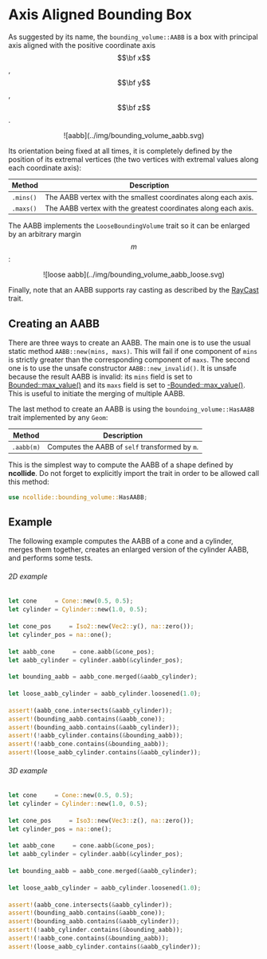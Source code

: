 # Axis Aligned Bounding Box

As suggested by its name, the `bounding_volume::AABB` is a box with principal
axis aligned with the positive coordinate axis $$\bf x$$, $$\bf y$$, $$\bf z$$.

<center>
![aabb](../img/bounding_volume_aabb.svg)
</center>

Its orientation being fixed at all times, it is completely defined by the
position of its extremal vertices (the two vertices with extremal values along
each coordinate axis):

| Method   | Description                                                    |
|--        | --                                                             |
| `.mins()` | The AABB vertex with the smallest coordinates along each axis. |
| `.maxs()` | The AABB vertex with the greatest coordinates along each axis. |


The AABB implements the `LooseBoundingVolume` trait so it can be enlarged by an
arbitrary margin $$m$$:

<center>
![loose aabb](../img/bounding_volume_aabb_loose.svg)
</center>

Finally, note that an AABB supports ray casting as described by the
[RayCast](../ray_casting/index.html) trait.

## Creating an AABB
There are three ways to create an AABB. The main one is to use the usual
static method `AABB::new(mins, maxs)`. This will fail if one component of
`mins` is strictly greater than the corresponding component of `maxs`. The
second one is to use the unsafe constructor `AABB::new_invalid()`. It is unsafe
because the result AABB is invalid: its `mins` field is set to
[Bounded::max_value()](http://doc.rust-lang.org/std/num/trait.Bounded.html) and
its `maxs` field is set to
[-Bounded::max_value()](http://doc.rust-lang.org/std/num/trait.Bounded.html).
This is useful to initiate the merging of multiple AABB.


The last method to create an AABB is using the `boundoing_volume::HasAABB`
trait implemented by any `Geom`:

| Method    | Description                                     |
|--         | --                                              |
| `.aabb(m)` | Computes the AABB of `self` transformed by `m`. |

This is the simplest way to compute the AABB of a shape defined by
**ncollide**. Do not forget to explicitly import the trait in order to be
allowed call this method:

```rust
use ncollide::bounding_volume::HasAABB;
```

## Example

The following example computes the AABB of a cone and a cylinder,
merges them together, creates an enlarged version of the cylinder AABB, and
performs some tests.

###### 2D example <span class="d2" onclick="window.open('https://raw.githubusercontent.com/sebcrozet/ncollide/master/examples/aabb2d.rs')"></span>
```rust
let cone     = Cone::new(0.5, 0.5);
let cylinder = Cylinder::new(1.0, 0.5);

let cone_pos     = Iso2::new(Vec2::y(), na::zero());
let cylinder_pos = na::one();

let aabb_cone     = cone.aabb(&cone_pos);
let aabb_cylinder = cylinder.aabb(&cylinder_pos);

let bounding_aabb = aabb_cone.merged(&aabb_cylinder);

let loose_aabb_cylinder = aabb_cylinder.loosened(1.0);

assert!(aabb_cone.intersects(&aabb_cylinder));
assert!(bounding_aabb.contains(&aabb_cone));
assert!(bounding_aabb.contains(&aabb_cylinder));
assert!(!aabb_cylinder.contains(&bounding_aabb));
assert!(!aabb_cone.contains(&bounding_aabb));
assert!(loose_aabb_cylinder.contains(&aabb_cylinder));
```

###### 3D example <span class="d3" onclick="window.open('https://raw.githubusercontent.com/sebcrozet/ncollide/master/examples/aabb3d.rs')"></span>
```rust
let cone     = Cone::new(0.5, 0.5);
let cylinder = Cylinder::new(1.0, 0.5);

let cone_pos     = Iso3::new(Vec3::z(), na::zero());
let cylinder_pos = na::one();

let aabb_cone     = cone.aabb(&cone_pos);
let aabb_cylinder = cylinder.aabb(&cylinder_pos);

let bounding_aabb = aabb_cone.merged(&aabb_cylinder);

let loose_aabb_cylinder = aabb_cylinder.loosened(1.0);

assert!(aabb_cone.intersects(&aabb_cylinder));
assert!(bounding_aabb.contains(&aabb_cone));
assert!(bounding_aabb.contains(&aabb_cylinder));
assert!(!aabb_cylinder.contains(&bounding_aabb));
assert!(!aabb_cone.contains(&bounding_aabb));
assert!(loose_aabb_cylinder.contains(&aabb_cylinder));
```
